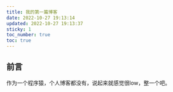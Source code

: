 ```yaml
---
title: 我的第一篇博客
date: 2022-10-27 19:13:14
updated: 2022-10-27 19:13:37
sticky: 1
toc_number: true
toc: true
---
```


## 前言
作为一个程序猿，个人博客都没有，说起来就感觉很low，整一个吧。





